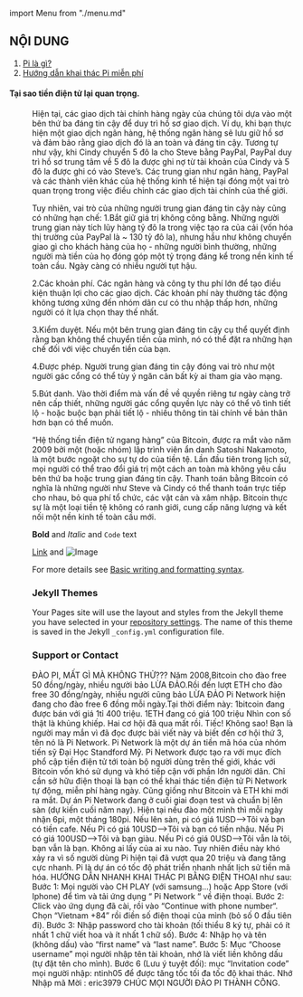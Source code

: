 import Menu from "./menu.md"

## NỘI DUNG
1. [Pi là gì?](https://joingreen.github.io/pi-la-gi)
2. [Hướng dẫn khai thác Pi miễn phí](https://joingreen.github.io/huong-dan-khai-thac-pi)
#### Tại sao tiền điện tử lại quan trọng.
<Menu/>
Hiện tại, các giao dịch tài chính hàng ngày của chúng tôi dựa vào một bên thứ ba đáng tin cậy để duy trì hồ sơ giao dịch. Ví dụ, khi bạn thực hiện một giao dịch ngân hàng, hệ thống ngân hàng sẽ lưu giữ hồ sơ và đảm bảo rằng giao dịch đó là an toàn và đáng tin cậy. Tương tự như vậy, khi Cindy chuyển 5 đô la cho Steve bằng PayPal, PayPal duy trì hồ sơ trung tâm về 5 đô la được ghi nợ từ tài khoản của Cindy và 5 đô la được ghi có vào Steve’s. Các trung gian như ngân hàng, PayPal và các thành viên khác của hệ thống kinh tế hiện tại đóng một vai trò quan trọng trong việc điều chỉnh các giao dịch tài chính của thế giới.


Tuy nhiên, vai trò của những người trung gian đáng tin cậy này cũng có những hạn chế:
1.Bắt giữ giá trị không công bằng. Những người trung gian này tích lũy hàng tỷ đô la trong việc tạo ra của cải (vốn hóa thị trường của PayPal là ~ 130 tỷ đô la), nhưng hầu như không chuyển giao gì cho khách hàng của họ - những người bình thường, những người mà tiền của họ đóng góp một tỷ trọng đáng kể trong nền kinh tế toàn cầu. Ngày càng có nhiều người tụt hậu.

2.Các khoản phí. Các ngân hàng và công ty thu phí lớn để tạo điều kiện thuận lợi cho các giao dịch. Các khoản phí này thường tác động không tương xứng đến nhóm dân cư có thu nhập thấp hơn, những người có ít lựa chọn thay thế nhất.

3.Kiểm duyệt. Nếu một bên trung gian đáng tin cậy cụ thể quyết định rằng bạn không thể chuyển tiền của mình, nó có thể đặt ra những hạn chế đối với việc chuyển tiền của bạn.

4.Được phép. Người trung gian đáng tin cậy đóng vai trò như một người gác cổng có thể tùy ý ngăn cản bất kỳ ai tham gia vào mạng.

5.Bút danh. Vào thời điểm mà vấn đề về quyền riêng tư ngày càng trở nên cấp thiết, những người gác cổng quyền lực này có thể vô tình tiết lộ - hoặc buộc bạn phải tiết lộ - nhiều thông tin tài chính về bản thân hơn bạn có thể muốn.


“Hệ thống tiền điện tử ngang hàng” của Bitcoin, được ra mắt vào năm 2009 bởi một (hoặc nhóm) lập trình viên ẩn danh Satoshi Nakamoto, là một bước ngoặt cho sự tự do của tiền tệ. Lần đầu tiên trong lịch sử, mọi người có thể trao đổi giá trị một cách an toàn mà không yêu cầu bên thứ ba hoặc trung gian đáng tin cậy. Thanh toán bằng Bitcoin có nghĩa là những người như Steve và Cindy có thể thanh toán trực tiếp cho nhau, bỏ qua phí tổ chức, các vật cản và xâm nhập. Bitcoin thực sự là một loại tiền tệ không có ranh giới, cung cấp năng lượng và kết nối một nền kinh tế toàn cầu mới.

**Bold** and _Italic_ and `Code` text

[Link](url) and ![Image](src)


For more details see [Basic writing and formatting syntax](https://docs.github.com/en/github/writing-on-github/getting-started-with-writing-and-formatting-on-github/basic-writing-and-formatting-syntax).

### Jekyll Themes

Your Pages site will use the layout and styles from the Jekyll theme you have selected in your [repository settings](https://github.com/joingreen/joingreen.github.io/settings/pages). The name of this theme is saved in the Jekyll `_config.yml` configuration file.

### Support or Contact

ĐÀO PI, MẤT GÌ MÀ KHÔNG THỬ???
Năm 2008,Bitcoin cho đào free 50 đồng/ngày, nhiều người bảo LỪA ĐẢO.Rồi đến lượt ETH cho đào free 30 đồng/ngày, nhiều người cũng bảo LỪA ĐẢO
Pi Network hiện đang cho đào free 6 đồng mỗi ngày.Tại thời điểm này:
1bitcoin đang được bán với giá 1tỉ 400 triệu.
1ETH đang có giá 100 triệu
Nhìn con số thật là khủng khiếp. Hai cơ hội đã qua mất rồi. Tiếc!
Không sao! Bạn là người may mắn vì đã đọc được bài viết này và biết đến cơ hội thứ 3, tên nó là Pi Network.
Pi Network là một dự án tiền mã hóa của nhóm tiến sỹ Đại Học Standford Mỹ. Pi Network được tạo ra với mục đích phổ cập tiền điện tử tới toàn bộ người dùng trên thế giới, khác với Bitcoin vốn khó sử dụng và khó tiếp cận với phần lớn người dân.
Chỉ cần sở hữu điện thoại là bạn có thể khai thác tiền điện tử Pi Network tự động, miễn phí hàng ngày. Cũng giống như Bitcoin và ETH khi mới ra mắt.
Dự án Pi Network đang ở cuối giai đoạn test và chuẩn bị lên sàn (dự kiến cuối năm nay). Hiện tại nếu đào một mình thì mỗi ngày nhận 6pi, một tháng 180pi.
Nếu lên sàn, pi có giá 1USD–>Tôi và bạn có tiền cafe.
Nếu Pi có giá 10USD–>Tôi và bạn có tiền nhậu.
Nếu Pi có giá 100USD–>Tôi và bạn giàu.
Nếu Pi có giá 0USD–>Tôi vẫn là tôi, bạn vẫn là bạn. Không ai lấy của ai xu nào. Tuy nhiên điều này khó xảy ra vì số người dùng Pi hiện tại đã vượt qua 20 triệu và đang tăng cực nhanh. Pi là dự án có tốc độ phát triển nhanh nhất lịch sử tiền mã hóa.
HƯỚNG DẪN NHANH KHAI THÁC PI BẰNG ĐIỆN THOẠI như sau:
Bước 1: Mọi người vào CH PLAY (với samsung…) hoặc App Store (với Iphone) để tìm và tải ứng dụng “ Pi Network “ về điện thoại.
Bước 2: Click vào ứng dụng đã cài, rồi vào “Continue with phone number“. Chọn “Vietnam +84” rồi điền số điện thoại của mình (bỏ số 0 đầu tiên đi).
Bước 3: Nhập password cho tài khoản (tối thiểu 8 ký tự, phải có ít nhất 1 chữ viết hoa và ít nhất 1 chữ số).
Bước 4: Nhập họ và tên (không dấu) vào “first name” và “last name”.
Bước 5: Mục “Choose username” mọi người nhập tên tài khoản, nhớ là viết liền không dấu (tự đặt tên cho mình).
Bước 6 (Lưu ý tuyệt đối): mục “Invitation code” mọi người nhập: ntinh05
để được tăng tốc tối đa tốc độ khai thác.
Nhớ Nhập mã Mời : eric3979
CHÚC MỌI NGƯỜI ĐÀO PI THÀNH CÔNG.
